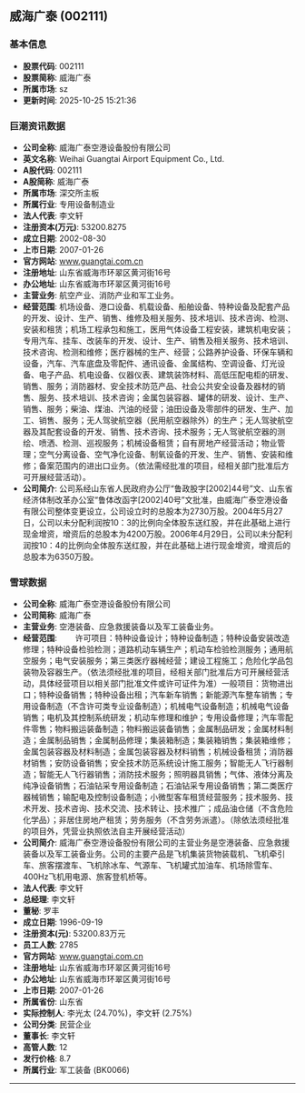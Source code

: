 ## 威海广泰 (002111)

### 基本信息

- **股票代码**: 002111
- **股票简称**: 威海广泰
- **所属市场**: sz
- **更新时间**: 2025-10-25 15:21:36

### 巨潮资讯数据

- **公司全称**: 威海广泰空港设备股份有限公司
- **英文名称**: Weihai Guangtai Airport Equipment Co., Ltd.
- **A股代码**: 002111
- **A股简称**: 威海广泰
- **所属市场**: 深交所主板
- **所属行业**: 专用设备制造业
- **法人代表**: 李文轩
- **注册资本(万元)**: 53200.8275
- **成立日期**: 2002-08-30
- **上市日期**: 2007-01-26
- **官方网站**: www.guangtai.com.cn
- **注册地址**: 山东省威海市环翠区黄河街16号
- **办公地址**: 山东省威海市环翠区黄河街16号
- **主营业务**: 航空产业、消防产业和军工业务。
- **经营范围**: 机场设备、港口设备、机载设备、船舶设备、特种设备及配套产品的开发、设计、生产、销售、维修及相关服务、技术培训、技术咨询、检测、安装和租赁；机场工程承包和施工，医用气体设备工程安装，建筑机电安装；专用汽车、挂车、改装车的开发、设计、生产、销售及相关服务、技术培训、技术咨询、检测和维修；医疗器械的生产、经营；公路养护设备、环保车辆和设备，汽车、汽车底盘及零配件、通讯设备、金属结构、空调设备、灯光设备、电子产品、机电设备、仪器仪表、建筑装饰材料、高低压配电柜的研发、销售、服务；消防器材、安全技术防范产品、社会公共安全设备及器材的销售、服务、技术培训、技术咨询；金属包装容器、罐体的研发、设计、生产、销售、服务；柴油、煤油、汽油的经营；油田设备及零部件的研发、生产、加工、销售、服务；无人驾驶航空器（民用航空器除外）的生产；无人驾驶航空器及其配套设备的开发、销售、技术咨询、技术服务；无人驾驶航空器的测绘、喷洒、检测、巡视服务；机械设备租赁；自有房地产经营活动；物业管理；空气分离设备、空气净化设备、制氧设备的开发、生产、销售、安装和维修；备案范围内的进出口业务。（依法需经批准的项目，经相关部门批准后方可开展经营活动）。
- **公司简介**: 公司系经山东省人民政府办公厅“鲁政股字[2002]44号”文、山东省经济体制改革办公室“鲁体改函字[2002]40号”文批准，由威海广泰空港设备有限公司整体变更设立，公司设立时的总股本为2730万股。2004年5月27日，公司以未分配利润按10：3的比例向全体股东送红股，并在此基础上进行现金增资，增资后的总股本为4200万股。2006年4月29日，公司以未分配利润按10：4的比例向全体股东送红股，并在此基础上进行现金增资，增资后的总股本为6350万股。

### 雪球数据

- **公司全称**: 威海广泰空港设备股份有限公司
- **公司简称**: 威海广泰
- **主营业务**: 空港装备、应急救援装备以及军工装备业务。
- **经营范围**: 　　许可项目：特种设备设计；特种设备制造；特种设备安装改造修理；特种设备检验检测；道路机动车辆生产；机动车检验检测服务；通用航空服务；电气安装服务；第三类医疗器械经营；建设工程施工；危险化学品包装物及容器生产。（依法须经批准的项目，经相关部门批准后方可开展经营活动，具体经营项目以相关部门批准文件或许可证件为准）一般项目：货物进出口；特种设备销售；特种设备出租；汽车新车销售；新能源汽车整车销售；专用设备制造（不含许可类专业设备制造）；机械电气设备制造；机械电气设备销售；电机及其控制系统研发；机动车修理和维护；专用设备修理；汽车零配件零售；物料搬运装备制造；物料搬运装备销售；金属制品研发；金属材料制造；金属制品销售；金属制品修理；集装箱制造；集装箱销售；集装箱维修；金属包装容器及材料制造；金属包装容器及材料销售；机械设备租赁；消防器材销售；安防设备销售；安全技术防范系统设计施工服务；智能无人飞行器制造；智能无人飞行器销售；消防技术服务；照明器具销售；气体、液体分离及纯净设备销售；石油钻采专用设备制造；石油钻采专用设备销售；第二类医疗器械销售；输配电及控制设备制造；小微型客车租赁经营服务；技术服务、技术开发、技术咨询、技术交流、技术转让、技术推广；成品油仓储（不含危险化学品）；非居住房地产租赁；劳务服务（不含劳务派遣）。（除依法须经批准的项目外，凭营业执照依法自主开展经营活动）
- **公司简介**: 威海广泰空港设备股份有限公司的主营业务是空港装备、应急救援装备以及军工装备业务。公司的主要产品是飞机集装货物装载机、飞机牵引车、旅客摆渡车、飞机除冰车、气源车、飞机罐式加油车、机场除雪车、400Hz飞机用电源、旅客登机桥等。
- **法人代表**: 李文轩
- **总经理**: 李文轩
- **董秘**: 罗丰
- **成立日期**: 1996-09-19
- **注册资本(元)**: 53200.83万元
- **员工人数**: 2785
- **官方网站**: www.guangtai.com.cn
- **注册地址**: 山东省威海市环翠区黄河街16号
- **办公地址**: 山东省威海市环翠区黄河街16号
- **上市日期**: 2007-01-26
- **所属省份**: 山东省
- **实际控制人**: 李光太 (24.70%)，李文轩 (2.75%)
- **公司分类**: 民营企业
- **董事长**: 李文轩
- **高管人数**: 12
- **发行价格**: 8.7
- **所属行业**: 军工装备 (BK0066)

---